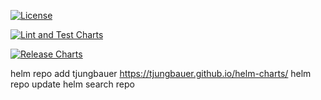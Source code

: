 [![License](https://img.shields.io/badge/License-Apache_2.0-blue.svg)](https://opensource.org/licenses/Apache-2.0)

[![Lint and Test Charts](https://github.com/tjungbauer/helm-charts/actions/workflows/lint_and_test_charts.yml/badge.svg)](https://github.com/tjungbauer/helm-charts/actions/workflows/lint_and_test_charts.yml)

[![Release Charts](https://github.com/tjungbauer/helm-charts/actions/workflows/release.yml/badge.svg)](https://github.com/tjungbauer/helm-charts/actions/workflows/release.yml)

 helm repo add tjungbauer https://tjungbauer.github.io/helm-charts/
 helm repo update
 helm search repo
